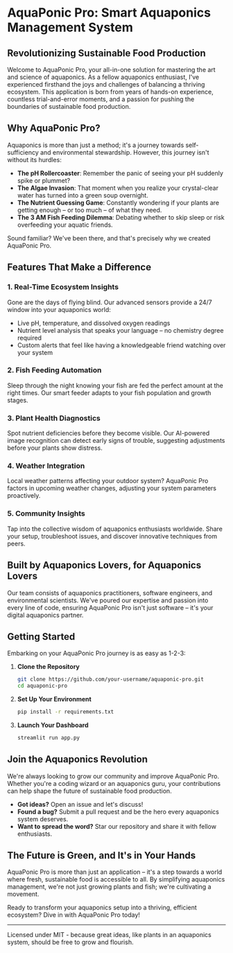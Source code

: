 # AquaPonic Pro: Smart Aquaponics Management System

## Revolutionizing Sustainable Food Production

Welcome to AquaPonic Pro, your all-in-one solution for mastering the art and science of aquaponics. As a fellow aquaponics enthusiast, I've experienced firsthand the joys and challenges of balancing a thriving ecosystem. This application is born from years of hands-on experience, countless trial-and-error moments, and a passion for pushing the boundaries of sustainable food production.

## Why AquaPonic Pro?

Aquaponics is more than just a method; it's a journey towards self-sufficiency and environmental stewardship. However, this journey isn't without its hurdles:

- **The pH Rollercoaster**: Remember the panic of seeing your pH suddenly spike or plummet?
- **The Algae Invasion**: That moment when you realize your crystal-clear water has turned into a green soup overnight.
- **The Nutrient Guessing Game**: Constantly wondering if your plants are getting enough – or too much – of what they need.
- **The 3 AM Fish Feeding Dilemma**: Debating whether to skip sleep or risk overfeeding your aquatic friends.

Sound familiar? We've been there, and that's precisely why we created AquaPonic Pro.

## Features That Make a Difference

### 1. Real-Time Ecosystem Insights
Gone are the days of flying blind. Our advanced sensors provide a 24/7 window into your aquaponics world:
- Live pH, temperature, and dissolved oxygen readings
- Nutrient level analysis that speaks your language – no chemistry degree required
- Custom alerts that feel like having a knowledgeable friend watching over your system

### 2. Fish Feeding Automation
Sleep through the night knowing your fish are fed the perfect amount at the right times. Our smart feeder adapts to your fish population and growth stages.

### 3. Plant Health Diagnostics
Spot nutrient deficiencies before they become visible. Our AI-powered image recognition can detect early signs of trouble, suggesting adjustments before your plants show distress.

### 4. Weather Integration
Local weather patterns affecting your outdoor system? AquaPonic Pro factors in upcoming weather changes, adjusting your system parameters proactively.

### 5. Community Insights
Tap into the collective wisdom of aquaponics enthusiasts worldwide. Share your setup, troubleshoot issues, and discover innovative techniques from peers.

## Built by Aquaponics Lovers, for Aquaponics Lovers

Our team consists of aquaponics practitioners, software engineers, and environmental scientists. We've poured our expertise and passion into every line of code, ensuring AquaPonic Pro isn't just software – it's your digital aquaponics partner.

## Getting Started

Embarking on your AquaPonic Pro journey is as easy as 1-2-3:

1. **Clone the Repository**
   ```bash
   git clone https://github.com/your-username/aquaponic-pro.git
   cd aquaponic-pro
   ```

2. **Set Up Your Environment**
   ```bash
   pip install -r requirements.txt
   ```

3. **Launch Your Dashboard**
   ```bash
   streamlit run app.py
   ```

## Join the Aquaponics Revolution

We're always looking to grow our community and improve AquaPonic Pro. Whether you're a coding wizard or an aquaponics guru, your contributions can help shape the future of sustainable food production.

- **Got ideas?** Open an issue and let's discuss!
- **Found a bug?** Submit a pull request and be the hero every aquaponics system deserves.
- **Want to spread the word?** Star our repository and share it with fellow enthusiasts.

## The Future is Green, and It's in Your Hands

AquaPonic Pro is more than just an application – it's a step towards a world where fresh, sustainable food is accessible to all. By simplifying aquaponics management, we're not just growing plants and fish; we're cultivating a movement.

Ready to transform your aquaponics setup into a thriving, efficient ecosystem? Dive in with AquaPonic Pro today!

---

Licensed under MIT - because great ideas, like plants in an aquaponics system, should be free to grow and flourish.

